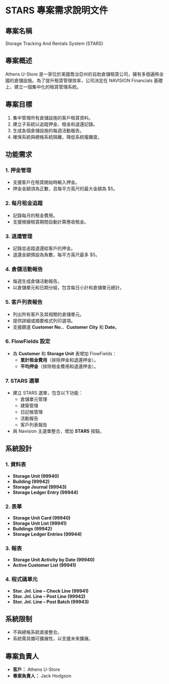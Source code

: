 
# STARS 專案需求說明文件

## 專案名稱
Storage Tracking And Rentals System (STARS)

## 專案概述
Athens U-Store 是一家位於美國喬治亞州的自助倉儲租賃公司，擁有多個遍佈全國的倉儲設施。為了提升租賃管理效率，公司決定在 NAVISION Financials 基礎上，建立一個集中化的租賃管理系統。

## 專案目標
1. 集中管理所有倉儲設施的客戶租賃資料。
2. 建立子系統以追蹤押金、租金和退還記錄。
3. 生成各個倉儲設施的每週活動報告。
4. 確保系統與總帳系統隔離，降低系統複雜度。

## 功能需求
### 1. 押金管理
- 支援客戶在租賃開始時輸入押金。
- 押金金額須為正數，且每平方英尺的最大金額為 $5。

### 2. 每月租金追蹤
- 記錄每月的租金費用。
- 支援根據租賃期間自動計算應收租金。

### 3. 退還管理
- 記錄並追蹤退還給客戶的押金。
- 退還金額預設為負數，每平方英尺最多 $5。

### 4. 倉儲活動報告
- 每週生成倉儲活動報告。
- 以倉儲單元和日期分組，包含每日小計和倉儲單元總計。

### 5. 客戶列表報告
- 列出所有客戶及其相關的倉儲單元。
- 提供詳細或摘要格式列印選項。
- 支援篩選 **Customer No.**、**Customer City** 和 **Date**。

### 6. FlowFields 設定
- 為 **Customer** 和 **Storage Unit** 表增加 FlowFields：
  - **累計租金費用**（排除押金和退還押金）。
  - **平均押金**（排除租金費用和退還押金）。

### 7. STARS 選單
- 建立 STARS 選單，包含以下功能：
  - 倉儲單元管理
  - 建築管理
  - 日記帳管理
  - 活動報告
  - 客戶列表報告
- 與 Navision 主選單整合，增加 **STARS** 按鈕。

## 系統設計
### 1. 資料表
- **Storage Unit (99940)**
- **Building (99942)**
- **Storage Journal (99943)**
- **Storage Ledger Entry (99944)**

### 2. 表單
- **Storage Unit Card (99940)**
- **Storage Unit List (99941)**
- **Buildings (99942)**
- **Storage Ledger Entries (99944)**

### 3. 報表
- **Storage Unit Activity by Date (99940)**
- **Active Customer List (99941)**

### 4. 程式碼單元
- **Stor. Jnl. Line – Check Line (99941)**
- **Stor. Jnl. Line – Post Line (99942)**
- **Stor. Jnl. Line – Post Batch (99943)**

## 系統限制
- 不與總帳系統直接整合。
- 系統需具備可擴展性，以支援未來擴展。

## 專案負責人
- **客戶：** Athens U-Store
- **專案負責人：** Jack Hodgson
